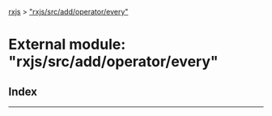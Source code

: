 [rxjs](../README.md) > ["rxjs/src/add/operator/every"](../modules/_rxjs_src_add_operator_every_.md)

# External module: "rxjs/src/add/operator/every"

## Index

---

